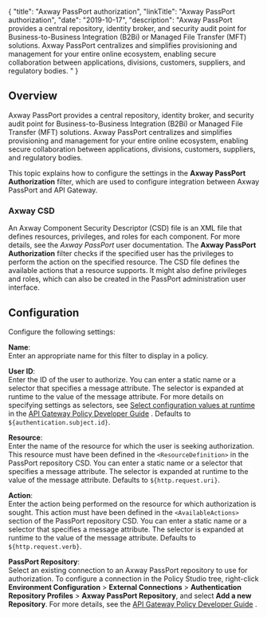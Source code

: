 {
"title": "Axway PassPort authorization",
"linkTitle": "Axway PassPort authorization",
"date": "2019-10-17",
"description": "Axway PassPort provides a central repository, identity broker, and security audit point for Business-to-Business Integration (B2Bi) or Managed File Transfer (MFT) solutions. Axway PassPort centralizes and simplifies provisioning and management for your entire online ecosystem, enabling secure collaboration between applications, divisions, customers, suppliers, and regulatory bodies. "
}
﻿
<div id="p_authz_passport_overview">

Overview
--------

Axway PassPort provides a central repository, identity broker, and security audit point for Business-to-Business Integration (B2Bi) or Managed File Transfer (MFT) solutions. Axway PassPort centralizes and simplifies provisioning and management for your entire online ecosystem, enabling secure collaboration between applications, divisions, customers, suppliers, and regulatory bodies.

This topic explains how to configure the settings in the **Axway PassPort Authorization**
filter, which are used to configure integration between Axway PassPort and API Gateway.

<div>

### Axway CSD

An Axway Component Security Descriptor (CSD) file is an XML file that defines resources, privileges, and roles for each component. For more details, see the *Axway PassPort* user documentation. The **Axway PassPort Authorization**
filter checks if the specified user has the privileges to perform the action on the specified resource. The CSD file defines the available actions that a resource supports. It might also define privileges and roles, which can also be created in the PassPort administration user interface.

</div>

</div>

<div id="p_authz_passport_conf">

Configuration
-------------

Configure the following settings:

**Name**:\
Enter an appropriate name for this filter to display in a policy.

**User ID**:\
Enter the ID of the user to authorize. You can enter a static name or a selector that specifies a message attribute. The selector is expanded at runtime to the value of the message attribute. For more details on specifying settings as selectors, see
[Select configuration values at runtime](/csh?context=630&product=prod-api-gateway-77)
in the
[API Gateway Policy Developer Guide](/bundle/APIGateway_77_PolicyDevGuide_allOS_en_HTML5/)
. Defaults to `${authentication.subject.id}`.

**Resource**:\
Enter the name of the resource for which the user is seeking authorization. This resource must have been defined in the `<ResourceDefinition>`
in the PassPort repository CSD. You can enter a static name or a selector that specifies a message attribute. The selector is expanded at runtime to the value of the message attribute. Defaults to `${http.request.uri}`.

**Action**:\
Enter the action being performed on the resource for which authorization is sought. This action must have been defined in the `<AvailableActions>`
section of the PassPort repository CSD. You can enter a static name or a selector that specifies a message attribute. The selector is expanded at runtime to the value of the message attribute. Defaults to `${http.request.verb}`.

**PassPort Repository**:\
Select an existing connection to an Axway PassPort repository to use for authorization. To configure a connection in the Policy Studio tree, right-click **Environment Configuration** > **External Connections** > **Authentication Repository Profiles** > **Axway PassPort Repository**, and select **Add a new Repository**. For more details, see the
[API Gateway Policy Developer Guide](/bundle/APIGateway_77_PolicyDevGuide_allOS_en_HTML5/)
.

</div>
